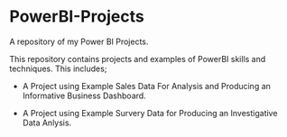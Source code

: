 # PowerBI-Projects
A repository of my Power BI Projects. 

This repository contains projects and examples of PowerBI skills and techniques. This includes;

* A Project using Example Sales Data For Analysis and Producing an Informative Business Dashboard.

* A Project using Example Survery Data for Producing an Investigative Data Anlysis.
